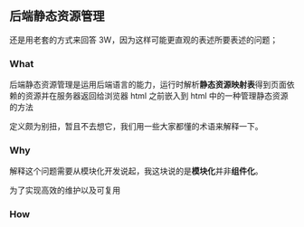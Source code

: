 ## 后端静态资源管理

还是用老套的方式来回答 3W，因为这样可能更直观的表述所要表述的问题；

### What

后端静态资源管理是运用后端语言的能力，运行时解析**静态资源映射表**得到页面依赖的资源并在服务器返回给浏览器 html 之前嵌入到 html 中的一种管理静态资源的方法


定义颇为别扭，暂且不去想它，我们用一些大家都懂的术语来解释一下。

### Why

解释这个问题需要从模块化开发说起，我这块说的是**模块化**并非**组件化**。

为了实现高效的维护以及可复用

### How

